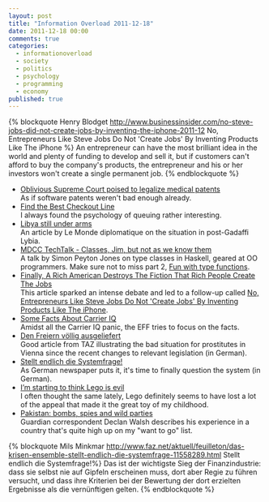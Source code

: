 ```yaml
---
layout: post
title: "Information Overload 2011-12-18"
date: 2011-12-18 00:00
comments: true
categories:
  - informationoverload
  - society
  - politics
  - psychology
  - programming
  - economy
published: true
---
```

{% blockquote Henry Blodget http://www.businessinsider.com/no-steve-jobs-did-not-create-jobs-by-inventing-the-iphone-2011-12 No, Entrepreneurs Like Steve Jobs Do Not 'Create Jobs' By Inventing Products Like The iPhone %}
An entrepreneur can have the most brilliant idea in the world and plenty of funding to develop and sell it, but if customers can't afford to buy the company's products, the entrepreneur and his or her investors won't create a single permanent job.
{% endblockquote %}

* [Oblivious Supreme Court poised to legalize medical patents](http://arstechnica.com/tech-policy/news/2011/12/oblivious-supreme-court-poised-to-legalize-medical-patents.ars)<br/>As if software patents weren't bad enough already.
* [Find the Best Checkout Line](http://online.wsj.com/article/SB10001424052970204770404577082933921432686.html)<br/>I always found the psychology of queuing rather interesting.
* [Libya still under arms](http://mondediplo.com/2011/12/04libya)<br/>An article by Le Monde diplomatique on the situation in post-Gadaffi Lybia.
* [MDCC TechTalk - Classes, Jim, but not as we know them](http://channel9.msdn.com/posts/MDCC-TechTalk-Classes-Jim-but-not-as-we-know-them)<br/>A talk by Simon Peyton Jones on type classes in Haskell, geared at OO programmers. Make sure not to miss part 2, [Fun with type functions](http://channel9.msdn.com/posts/MDCC-TechTalk-Fun-with-type-functions).
* [Finally, A Rich American Destroys The Fiction That Rich People Create The Jobs](http://www.businessinsider.com/rich-people-do-not-create-jobs-2011-12)<br/>This article sparked an intense debate and led to a follow-up called [No, Entrepreneurs Like Steve Jobs Do Not 'Create Jobs' By Inventing Products Like The iPhone](http://www.businessinsider.com/no-steve-jobs-did-not-create-jobs-by-inventing-the-iphone-2011-12).
* [Some Facts About Carrier IQ](https://www.eff.org/deeplinks/2011/12/carrier-iq-architecture)<br/>Amidst all the Carrier IQ panic, the EFF tries to focus on the facts.
* [Den Freiern völlig ausgeliefert](http://www.taz.de/Strassenstrich-in-Wien/!83580/)<br/>Good article from TAZ illustrating the bad situation for prostitutes in Vienna since the recent changes to relevant legislation (in German).
* [Stellt endlich die Systemfrage!](http://www.faz.net/aktuell/feuilleton/das-krisen-ensemble-stellt-endlich-die-systemfrage-11558289.html)<br/>As German newspaper puts it, it's time to finally question the system (in German).
* [I’m starting to think Lego is evil](http://sinker.tumblr.com/post/14267087602/im-starting-to-think-lego-is-evil)<br/>I often thought the same lately, Lego definitely seems to have lost a lot of the appeal that made it the great toy of my childhood.
* [Pakistan: bombs, spies and wild parties](http://www.guardian.co.uk/world/2011/dec/15/pakistan-bombs-spies-wild-parties)<br/>Guardian correspondent Declan Walsh describes his experience in a country that's quite high up on my "want to go" list.

{% blockquote Mils Minkmar http://www.faz.net/aktuell/feuilleton/das-krisen-ensemble-stellt-endlich-die-systemfrage-11558289.html Stellt endlich die Systemfrage!%}
Das ist der wichtigste Sieg der Finanzindustrie: dass sie selbst nie auf Gipfeln erscheinen muss, dort aber Regie zu führen versucht, und dass ihre Kriterien bei der Bewertung der dort erzielten Ergebnisse als die vernünftigen gelten.
{% endblockquote %}
